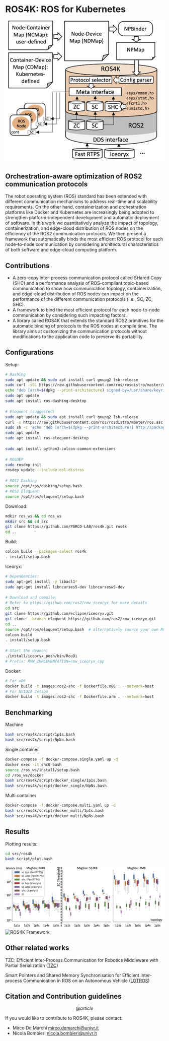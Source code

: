 # ROS4K: ROS for Kubernetes

![ROS4K Framework](./plot_results/ros4k.png)

## Orchestration-aware optimization of ROS2 communication protocols

The robot operating system (ROS) standard has been extended with different communication mechanisms to address real-time and scalability requirements. On the other hand, containerization and orchestration platforms like Docker and Kubernetes are increasingly being adopted to strengthen platform-independent development and automatic deployment of software. In this work we quantitatively analyze the impact of topology, containerization, and edge-cloud distribution of ROS nodes on the efficiency of the ROS2 communication protocols. We then present a framework that automatically binds the most efficient ROS protocol for each node-to-node communication by considering architectural characteristics of both software and edge-cloud computing platform. 

## Contributions

- A zero-copy inter-process communication protocol called SHared Copy (SHC) and a performance analysis of ROS-compliant topic-based communication to show how communication topology, containerization, and edge-cloud distribution of ROS nodes can impact on the performance of the different communication protocols (i.e., SC, ZC, SHC). 
- A framework to bind the most efficient protocol for each node-to-node communication by considering such impacting factors.
- A library called ROS4K that extends the standard ROS2 primitives for the automatic binding of protocols to the ROS nodes at compile time. The library aims at customizing the communication protocols without modifications to the application code to preserve its portability.

## Configurations

Setup: 
```bash
# Dashing
sudo apt update && sudo apt install curl gnupg2 lsb-release
sudo curl -sSL https://raw.githubusercontent.com/ros/rosdistro/master/ros.key  -o /usr/share/keyrings/ros-archive-keyring.gpg
echo "deb [arch=$(dpkg --print-architecture) signed-by=/usr/share/keyrings/ros-archive-keyring.gpg] http://packages.ros.org/ros2/ubuntu $(lsb_release -cs) main" | sudo tee /etc/apt/sources.list.d/ros2.list > /dev/null
sudo apt update
sudo apt install ros-dashing-desktop

# Eloquent (suggested)
sudo apt update && sudo apt install curl gnupg2 lsb-release
curl -s https://raw.githubusercontent.com/ros/rosdistro/master/ros.asc | sudo apt-key add -
sudo sh -c 'echo "deb [arch=$(dpkg --print-architecture)] http://packages.ros.org/ros2/ubuntu $(lsb_release -cs) main" > /etc/apt/sources.list.d/ros2-latest.list'
sudo apt update
sudo apt install ros-eloquent-desktop

sudo apt install python3-colcon-common-extensions

# ROSDEP
sudo rosdep init
rosdep update --include-eol-distros

# ROS2 Dashing
source /opt/ros/dashing/setup.bash
# ROS2 Eloquent
source /opt/ros/eloquent/setup.bash
```

Download: 

```bash
mdkir ros_ws && cd ros_ws
mkdir src && cd src
git clone https://github.com/PARCO-LAB/ros4k.git ros4k
cd ..
```

Build: 

```bash
colcon build --packages-select ros4k
. install/setup.bash
```

Iceoryx: 
```bash
# Dependencies: 
sudo apt-get install -y libacl1*
sudo apt-get install libncurses5-dev libncursesw5-dev

# Download and compile: 
# Refer to https://github.com/ros2/rmw_iceoryx for more details
cd src
git clone https://github.com/eclipse/iceoryx.git
git clone --branch eloquent https://github.com/ros2/rmw_iceoryx.git
cd ..
source /opt/ros/eloquent/setup.bash  # alternatively source your own ROS 2 workspace
colcon build
. install/setup.bash

# Start the deamon:
./install/iceoryx_posh/bin/RouDi
# Prefix: RMW_IMPLEMENTATION=rmw_iceoryx_cpp
```

Docker:
```bash
# For x86
docker build -t images:ros2-shc -f Dockerfile.x86 . --network=host
# For NVIDIA Jetson
docker build -t images:ros2-shc -f Dockerfile.arm . --network=host
```

## Benchmarking

Machine

```bash
bash src/ros4k/script/1p1s.bash
bash src/ros4k/script/NpNs.bash
```


Single container

```bash
docker-compose -f docker-compose.single.yaml up -d
docker exec -it shc0 bash
source /ros_ws/install/setup.bash
cd /ros_ws/docker
bash src/ros4k/script/docker_single/1p1s.bash
bash src/ros4k/script/docker_single/NpNs.bash
```

Multi container
```bash
docker-compose -f docker-compose.multi.yaml up -d
bash src/ros4k/script/docker_multi/1p1s.bash
bash src/ros4k/script/docker_multi/NpNs.bash
```


## Results

Plotting results: 
```bash
cd src/ros4k
bash script/plot.bash
```


![ROS4K Framework](./plot_results/experimentals1.png)
![ROS4K Framework](./plot_results/experimentals2.png)



## Other related works


TZC: Efficient Inter-Process Communication for Robotics Middleware with Partial Serialization ([TZC](https://github.com/Jrdevil-Wang/tzc_transport.git))

Smart Pointers and Shared Memory Synchronisation for Efficient Inter-process Communication in ROS on an Autonomous Vehicle ([LOTROS](https://github.com/fiveai/ros_comm.git))



## Citation and Contribution guidelines

```math
@article{}
```

If you would like to contribute to ROS4K, please contact:

* Mirco De Marchi <mirco.demarchi@univr.it>
* Nicola Bombieri <nicola.bombieri@univr.it>

